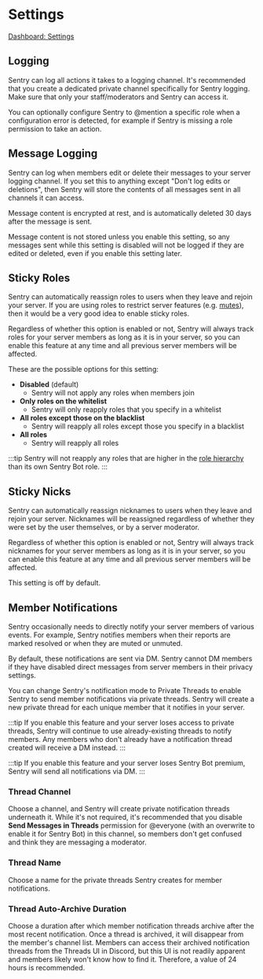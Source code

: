 # Settings

[Dashboard: Settings](https://sentrybot.gg/guilds/_/settings)

## Logging

<RequiredPermissions channel-description="your log channel" :channel="['View Channel', 'Send Messages', 'Embed Links', 'Attach Files']" />

Sentry can log all actions it takes to a logging channel. It's recommended that you create a dedicated private channel
specifically for Sentry logging. Make sure that only your staff/moderators and Sentry can access it.

You can optionally configure Sentry to @mention a specific role when a configuration error is detected, for example if
Sentry is missing a role permission to take an action.

## Message Logging

Sentry can log when members edit or delete their messages to your server logging channel. If you set this to anything
except "Don't log edits or deletions", then Sentry will store the contents of all messages sent in all channels it can
access.

Message content is encrypted at rest, and is automatically deleted 30 days after the message is sent.

Message content is not stored unless you enable this setting, so any messages sent while this setting is disabled will
not be logged if they are edited or deleted, even if you enable this setting later.

## Sticky Roles

<RequiredPermissions :role="['Manage Roles']" />

Sentry can automatically reassign roles to users when they leave and rejoin your server. If you are using roles to
restrict server features (e.g. [mutes](./commands.md#mute)), then it would be a very good idea to enable sticky roles.

Regardless of whether this option is enabled or not, Sentry will always track roles for your server members as long as
it is in your server, so you can enable this feature at any time and all previous server members will be affected.

These are the possible options for this setting:

- **Disabled** (default)
	- Sentry will not apply any roles when members join
- **Only roles on the whitelist**
	- Sentry will only reapply roles that you specify in a whitelist
- **All roles except those on the blacklist**
	- Sentry will reapply all roles except those you specify in a blacklist
- **All roles**
	- Sentry will reapply all roles

:::tip
Sentry will not reapply any roles that are higher in the [role hierarchy](./index.md#permissions-and-hierarchy)
than its own Sentry Bot role.
:::

## Sticky Nicks

<RequiredPermissions :role="['Manage Nicknames']" />

Sentry can automatically reassign nicknames to users when they leave and rejoin your server. Nicknames will be reassigned
regardless of whether they were set by the user themselves, or by a server moderator.

Regardless of whether this option is enabled or not, Sentry will always track nicknames for your server members as long as
it is in your server, so you can enable this feature at any time and all previous server members will be affected.

This setting is off by default.

## Member Notifications

<PremiumFeature />
<BoostFeatureRequired feature="private threads" level="2" />

Sentry occasionally needs to directly notify your server members of various events. For example, Sentry notifies members
when their reports are marked resolved or when they are muted or unmuted.

By default, these notifications are sent via DM. Sentry cannot DM members if they have disabled direct messages from
server members in their privacy settings.

You can change Sentry's notification mode to Private Threads to enable Sentry to send member notifications via private
threads. Sentry will create a new private thread for each unique member that it notifies in your server.

:::tip
If you enable this feature and your server loses access to private threads, Sentry will continue to use already-existing
threads to notify members. Any members who don't already have a notification thread created will receive a DM instead.
:::

:::tip
If you enable this feature and your server loses Sentry Bot premium, Sentry will send all notifications via DM.
:::

### Thread Channel

<RequiredPermissions :channel="['View Channel', 'Create Private Threads', 'Send Messages in Threads', 'Embed Links']" />
<RequiredPermissions :channel="['View Channel']" role-is-everyone suffix="Sentry is unable to add members to private threads if they cannot view the parent channel." />

Choose a channel, and Sentry will create private notification threads underneath it. While it's not required, it's
recommended that you disable **Send Messages in Threads** permission for @everyone (with an overwrite to enable it for
Sentry Bot) in this channel, so members don't get confused and think they are messaging a moderator.

### Thread Name

Choose a name for the private threads Sentry creates for member notifications.

### Thread Auto-Archive Duration

Choose a duration after which member notification threads archive after the most recent notification. Once a thread is
archived, it will disappear from the member's channel list. Members can access their archived notification threads from
the Threads UI in Discord, but this UI is not readily apparent and members likely won't know how to find it. Therefore,
a value of 24 hours is recommended.
